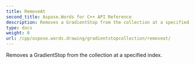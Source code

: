 ```yaml
---
title: RemoveAt
second_title: Aspose.Words for C++ API Reference
description: Removes a GradientStop from the collection at a specified index. 
type: docs
weight: 0
url: /cpp/aspose.words.drawing/gradientstopcollection/removeat/
---
```


Removes a GradientStop from the collection at a specified index. 

